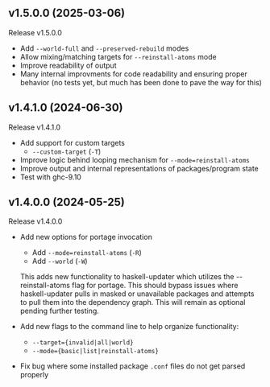 ## v1.5.0.0 (2025-03-06)

Release v1.5.0.0

- Add `--world-full` and `--preserved-rebuild` modes
- Allow mixing/matching targets for `--reinstall-atoms` mode
- Improve readability of output
- Many internal improvments for code readability and ensuring proper behavior
  (no tests yet, but much has been done to pave the way for this)

## v1.4.1.0 (2024-06-30)

Release v1.4.1.0

- Add support for custom targets
    - `--custom-target` (`-T`)
- Improve logic behind looping mechanism for `--mode=reinstall-atoms`
- Improve output and internal representations of packages/program state
- Test with ghc-9.10

## v1.4.0.0 (2024-05-25)

Release v1.4.0.0

- Add new options for portage invocation

    - Add `--mode=reinstall-atoms` (`-R`)
    - Add `--world` (`-W`)

  This adds new functionality to haskell-updater which utilizes the
  --reinstall-atoms flag for portage. This should bypass issues where
  haskell-updater pulls in masked or unavailable packages and attempts to
  pull them into the dependency graph. This will remain as optional pending
  further testing.

- Add new flags to the command line to help organize functionality:

  - `--target={invalid|all|world}`
  - `--mode={basic|list|reinstall-atoms}`

- Fix bug where some installed package `.conf` files do not get parsed
  properly
